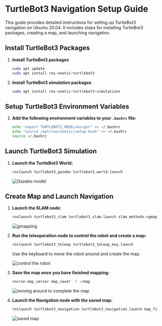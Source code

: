 # TurtleBot3 Navigation Setup Guide

This guide provides detailed instructions for setting up TurtleBot3 navigation on Ubuntu 20.04. It includes steps for installing TurtleBot3 packages, creating a map, and launching navigation.

## Install TurtleBot3 Packages

1. **Install TurtleBot3 packages**

    ```sh
    sudo apt update
    sudo apt install ros-noetic-turtlebot3
    ```

2. **Install TurtleBot3 simulation packages**

    ```bash
    sudo apt install ros-noetic-turtlebot3-simulations
    ```

## Setup TurtleBot3 Environment Variables

1. **Add the following environment variables to your `.bashrc` file:**

    ```sh
    echo "export TURTLEBOT3_MODEL=burger" >> ~/.bashrc
    echo "source /opt/ros/noetic/setup.bash" >> ~/.bashrc
    source ~/.bashrc
    ```

## Launch TurtleBot3 Simulation

1. **Launch the TurtleBot3 World:**

    ```sh
    roslaunch turtlebot3_gazebo turtlebot3_world.launch
    ```
    ![Gazebo model](https://github.com/user-attachments/assets/7c3a36ee-8a12-42bf-9c0f-d44c6d384760)

## Create Map and Launch Navigation

1. **Launch the SLAM node:**

    ```sh
    roslaunch turtlebot3_slam turtlebot3_slam.launch slam_methods:=gmapping
    ```
    ![gmapping](https://github.com/user-attachments/assets/8676c3ca-dc2c-4970-8886-6c6b8c8bf9dd)


2. **Run the teleoperation node to control the robot and create a map:**

    ```sh
    roslaunch turtlebot3_teleop turtlebot3_teleop_key.launch
    ```
    Use the keyboard to move the robot around and create the map.


    ![control the robot](https://github.com/user-attachments/assets/fb0c0be7-9456-47dd-a8f0-bc3d07868169)



3. **Save the map once you have finished mapping:**

    ```sh
    rosrun map_server map_saver -f ~/map
    ```
    ![moving around to complete the map](https://github.com/user-attachments/assets/189c416f-22d8-4949-a270-3ba32c6ae2c5)

4. **Launch the Navigation node with the saved map:**

    ```sh
    roslaunch turtlebot3_navigation turtlebot3_navigation.launch map_file:=$HOME/map.yaml
    ```
    ![saved map](https://github.com/user-attachments/assets/e1306dcc-6e70-488a-afe2-3c8403d9ff69)
